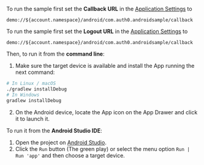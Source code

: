 <!-- markdownlint-disable MD041 -->

To run the sample first set the **Callback URL** in the <a href="$manage_url/#/applications/$account.clientId/settings" target="_blank">Application Settings</a> to

```text
demo://${account.namespace}/android/com.auth0.androidsample/callback
```

To run the sample first set the **Logout URL** in the <a href="$manage_url/#/applications/$account.clientId/settings" target="_blank">Application Settings</a> to

```text
demo://${account.namespace}/android/com.auth0.androidsample/callback
```

Then, to run it from the **command line**:

1) Make sure the target device is available and install the App running the next command:

```bash
# In Linux / macOS
./gradlew installDebug
# In Windows
gradlew installDebug
```

2) On the Android device, locate the App icon on the App Drawer and click it to launch it.

To run it from the **Android Studio IDE**:

1) Open the project on <a href="https://developer.android.com/studio/index.html" target="_blank">Android Studio</a>. 
2) Click the `Run` button (The green play) or select the menu option `Run | Run 'app'` and then choose a target device.